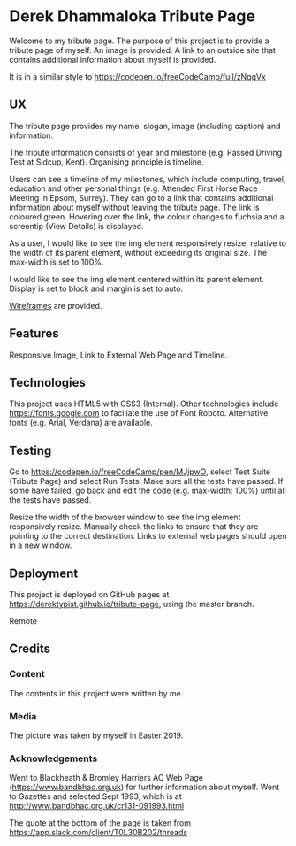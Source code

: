 # Derek Dhammaloka Tribute Page

Welcome to my tribute page.  The purpose of this project is to provide a tribute page of myself.  An image is provided.  A link to an outside site
that contains additional information about myself is provided.

It is in a similar style to https://codepen.io/freeCodeCamp/full/zNqgVx

## UX

The tribute page provides my name, slogan, image (including caption) and information.

The tribute information consists of year and milestone (e.g. Passed Driving Test at Sidcup, Kent).  Organising principle is timeline.

Users can see a timeline of my milestones, which include computing, travel, education and other personal things (e.g. Attended First Horse Race Meeting in Epsom, Surrey).
They can go to a link that contains additional information about myself without leaving the tribute page.  The link is coloured green.  Hovering over the link, the colour
changes to fuchsia and a screentip (View Details) is displayed.

As a user, I would like to see the img element responsively resize, relative to the width of its parent element, without exceeding its original size.
The max-width is set to 100%.

I would like to see the img element centered within its parent element.  Display is set to block and margin is set to auto.

[Wireframes](wireframes/wireframe-tribute-page.png) are provided.

## Features

Responsive Image, Link to External Web Page and Timeline.

## Technologies

This project uses HTML5 with CSS3 (Internal).  Other technologies include https://fonts.google.com to faciliate the use of Font Roboto.  Alternative fonts
(e.g. Arial, Verdana) are available.


## Testing

Go to https://codepen.io/freeCodeCamp/pen/MJjpwO, select Test Suite (Tribute Page) and select Run Tests.  Make sure all the tests have passed.
If some have failed, go back and edit the code (e.g. max-width: 100%) until all the tests have passed.

Resize the width of the browser window to see the img element responsively resize.  Manually check the links to ensure that they are pointing to the correct
destination.  Links to external web pages should open in a new window.

## Deployment

This project is deployed on GitHub pages at https://derektypist.github.io/tribute-page, using the master branch.

Remote 

## Credits

### Content

The contents in this project were written by me.

### Media

The picture was taken by myself in Easter 2019.

### Acknowledgements

Went to Blackheath & Bromley Harriers AC Web Page (https://www.bandbhac.org.uk) for further information about myself.  Went to Gazettes and
selected Sept 1993, which is at http://www.bandbhac.org.uk/cr131-091993.html

The quote at the bottom of the page is taken from https://app.slack.com/client/T0L30B202/threads
